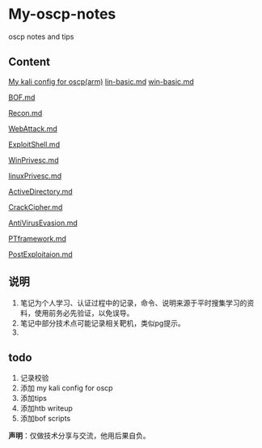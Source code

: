 # My-oscp-notes
oscp notes and tips

## Content

[My kali config for oscp(arm)](./MyKaliForOSCP.md)
[lin-basic.md](./1.lin-basic.md)
[win-basic.md](./1.win-basic.md)

[BOF.md](./2.BOF.md)

[Recon.md](./3-Recon.md)

[WebAttack.md](./4-WebAttack.md)

[ExploitShell.md](./5-ExploitShell.md)

[WinPrivesc.md](./6-WinPrivesc.md)

[linuxPrivesc.md](./6-linuxPrivesc.md)

[ActiveDirectory.md](./7-ActiveDirectory.md)

[CrackCipher.md](./8-CrackCipher.md)

[AntiVirusEvasion.md](./9-AntiVirusEvasion.md)

[PTframework.md](./9-PTframework.md)

[PostExploitaion.md](./9-PostExploitaion.md)


## 说明
1. 笔记为个人学习、认证过程中的记录，命令、说明来源于平时搜集学习的资料，使用前务必先验证，以免误导。
2. 笔记中部分技术点可能记录相关靶机，类似pg提示。
3. 

## todo
1. 记录校验
2. 添加 my kali config for oscp
3. 添加tips
4. 添加htb writeup
5. 添加bof scripts


**声明**：仅做技术分享与交流，他用后果自负。
